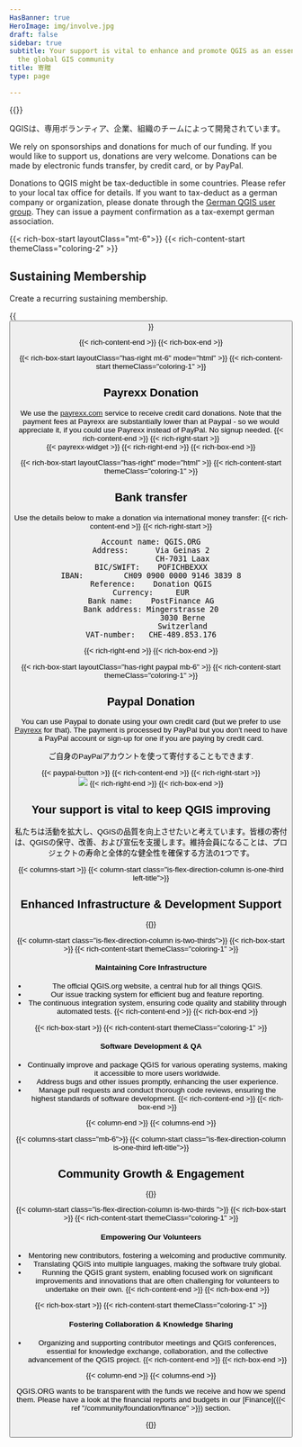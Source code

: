 ```yaml
---
HasBanner: true
HeroImage: img/involve.jpg
draft: false
sidebar: true
subtitle: Your support is vital to enhance and promote QGIS as an essential tool for
  the global GIS community
title: 寄贈
type: page

---
```

{{<content-start >}}

QGISは、専用ボランティア、企業、組織のチームによって開発されています。

We rely on sponsorships and donations for much of our funding. If you would like to support us, donations are very welcome. Donations can be made by electronic funds transfer, by credit card, or by PayPal.

Donations to QGIS might be tax-deductible in some countries. Please refer to your local tax office for details. If you want to tax-deduct as a german company or organization, please donate through the [German QGIS user group](https://qgis.de/doku.php/verein/spenden). They can issue a payment confirmation as a tax-exempt german association.

{{< rich-box-start layoutClass="mt-6">}} {{< rich-content-start themeClass="coloring-2" >}}
## Sustaining Membership
Create a recurring sustaining membership.

{{<button class="is-primary6" link="funding/membership" text="Subscribe" >}}

{{< rich-content-end >}} {{< rich-box-end >}}

{{< rich-box-start layoutClass="has-right mt-6" mode="html" >}} {{< rich-content-start themeClass="coloring-1" >}}
## Payrexx Donation
We use the [payrexx.com](https://payrexx.com) service to receive credit card donations. Note that the payment fees at Payrexx are substantially lower than at Paypal - so we would appreciate it, if you could use Payrexx instead of PayPal. No signup needed. {{< rich-content-end >}} {{< rich-right-start >}}<br />{{< payrexx-widget >}} {{< rich-right-end >}} {{< rich-box-end >}}

{{< rich-box-start layoutClass="has-right" mode="html" >}} {{< rich-content-start themeClass="coloring-1" >}}
## Bank transfer
Use the details below to make a donation via international money transfer: {{< rich-content-end >}} {{< rich-right-start >}}

<pre class="donatbox">
Account name: QGIS.ORG
Address:      Via Geinas 2
              CH-7031 Laax
BIC/SWIFT:    POFICHBEXXX
IBAN:         CH09 0900 0000 9146 3839 8
Reference:    Donation QGIS
Currency:     EUR
Bank name:    PostFinance AG
Bank address: Mingerstrasse 20
              3030 Berne
              Switzerland
VAT-number:   CHE-489.853.176
</pre>

{{< rich-right-end >}} {{< rich-box-end >}}

{{< rich-box-start layoutClass="has-right paypal mb-6" >}} {{< rich-content-start themeClass="coloring-1" >}}
## Paypal Donation
You can use Paypal to donate using your own credit card (but we prefer to use [Payrexx](#payrexx-donation) for that). The payment is processed by PayPal but you don't need to have a PayPal account or sign-up for one if you are paying by credit card.

ご自身のPayPalアカウントを使って寄付することもできます.

{{< paypal-button >}} {{< rich-content-end >}} {{< rich-right-start >}}<br />![](../paypal.png) {{< rich-right-end >}} {{< rich-box-end >}}
## Your support is vital to keep QGIS improving
私たちは活動を拡大し、QGISの品質を向上させたいと考えています。皆様の寄付は、QGISの保守、改善、および宣伝を支援します。維持会員になることは、プロジェクトの寿命と全体的な健全性を確保する方法の1つです。

{{< columns-start >}} {{< column-start class="is-flex-direction-column is-one-third left-title">}}
## Enhanced Infrastructure & Development Support
{{<column-end >}}

{{< column-start class="is-flex-direction-column is-two-thirds">}} {{< rich-box-start >}} {{< rich-content-start themeClass="coloring-1" >}}
#### Maintaining Core Infrastructure
* The official QGIS.org website, a central hub for all things QGIS.
* Our issue tracking system for efficient bug and feature reporting.
* The continuous integration system, ensuring code quality and stability through automated tests. {{< rich-content-end >}} {{< rich-box-end >}}

{{< rich-box-start >}} {{< rich-content-start themeClass="coloring-1" >}}
#### Software Development & QA
* Continually improve and package QGIS for various operating systems, making it accessible to more users worldwide.
* Address bugs and other issues promptly, enhancing the user experience.
* Manage pull requests and conduct thorough code reviews, ensuring the highest standards of software development. {{< rich-content-end >}} {{< rich-box-end >}}

{{< column-end >}} {{< columns-end >}}

{{< columns-start class="mb-6">}} {{< column-start class="is-flex-direction-column is-one-third left-title">}}
## Community Growth & Engagement
{{<column-end >}}

{{< column-start class="is-flex-direction-column is-two-thirds ">}} {{< rich-box-start >}} {{< rich-content-start themeClass="coloring-1" >}}
#### Empowering Our Volunteers
* Mentoring new contributors, fostering a welcoming and productive community.
* Translating QGIS into multiple languages, making the software truly global.
* Running the QGIS grant system, enabling focused work on significant improvements and innovations that are often challenging for volunteers to undertake on their own. {{< rich-content-end >}} {{< rich-box-end >}}

{{< rich-box-start >}} {{< rich-content-start themeClass="coloring-1" >}}
#### Fostering Collaboration & Knowledge Sharing
* Organizing and supporting contributor meetings and QGIS conferences, essential for knowledge exchange, collaboration, and the collective advancement of the QGIS project. {{< rich-content-end >}} {{< rich-box-end >}}

{{< column-end >}} {{< columns-end >}}

QGIS.ORG wants to be transparent with the funds we receive and how we spend them. Please have a look at the financial reports and budgets in our [Finance]({{< ref "/community/foundation/finance" >}}) section.

{{<content-end >}}
